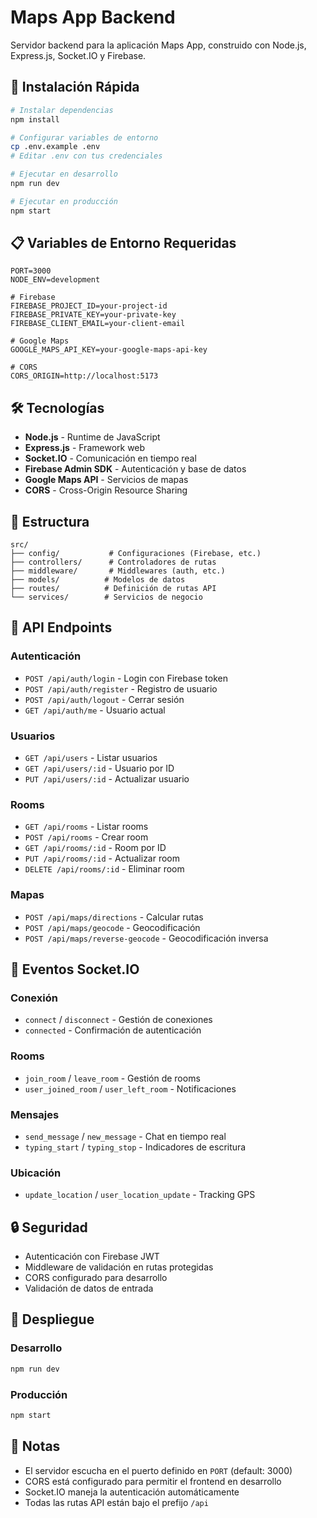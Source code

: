 # Maps App Backend

Servidor backend para la aplicación Maps App, construido con Node.js, Express.js, Socket.IO y Firebase.

## 🚀 Instalación Rápida

```bash
# Instalar dependencias
npm install

# Configurar variables de entorno
cp .env.example .env
# Editar .env con tus credenciales

# Ejecutar en desarrollo
npm run dev

# Ejecutar en producción
npm start
```

## 📋 Variables de Entorno Requeridas

```env
PORT=3000
NODE_ENV=development

# Firebase
FIREBASE_PROJECT_ID=your-project-id
FIREBASE_PRIVATE_KEY=your-private-key
FIREBASE_CLIENT_EMAIL=your-client-email

# Google Maps
GOOGLE_MAPS_API_KEY=your-google-maps-api-key

# CORS
CORS_ORIGIN=http://localhost:5173
```

## 🛠️ Tecnologías

- **Node.js** - Runtime de JavaScript
- **Express.js** - Framework web
- **Socket.IO** - Comunicación en tiempo real
- **Firebase Admin SDK** - Autenticación y base de datos
- **Google Maps API** - Servicios de mapas
- **CORS** - Cross-Origin Resource Sharing

## 📁 Estructura

```
src/
├── config/           # Configuraciones (Firebase, etc.)
├── controllers/      # Controladores de rutas
├── middleware/       # Middlewares (auth, etc.)
├── models/          # Modelos de datos
├── routes/          # Definición de rutas API
└── services/        # Servicios de negocio
```

## 🔌 API Endpoints

### Autenticación
- `POST /api/auth/login` - Login con Firebase token
- `POST /api/auth/register` - Registro de usuario
- `POST /api/auth/logout` - Cerrar sesión
- `GET /api/auth/me` - Usuario actual

### Usuarios
- `GET /api/users` - Listar usuarios
- `GET /api/users/:id` - Usuario por ID
- `PUT /api/users/:id` - Actualizar usuario

### Rooms
- `GET /api/rooms` - Listar rooms
- `POST /api/rooms` - Crear room
- `GET /api/rooms/:id` - Room por ID
- `PUT /api/rooms/:id` - Actualizar room
- `DELETE /api/rooms/:id` - Eliminar room

### Mapas
- `POST /api/maps/directions` - Calcular rutas
- `POST /api/maps/geocode` - Geocodificación
- `POST /api/maps/reverse-geocode` - Geocodificación inversa

## 🔌 Eventos Socket.IO

### Conexión
- `connect` / `disconnect` - Gestión de conexiones
- `connected` - Confirmación de autenticación

### Rooms
- `join_room` / `leave_room` - Gestión de rooms
- `user_joined_room` / `user_left_room` - Notificaciones

### Mensajes
- `send_message` / `new_message` - Chat en tiempo real
- `typing_start` / `typing_stop` - Indicadores de escritura

### Ubicación
- `update_location` / `user_location_update` - Tracking GPS

## 🔒 Seguridad

- Autenticación con Firebase JWT
- Middleware de validación en rutas protegidas
- CORS configurado para desarrollo
- Validación de datos de entrada

## 🚀 Despliegue

### Desarrollo
```bash
npm run dev
```

### Producción
```bash
npm start
```

## 📝 Notas

- El servidor escucha en el puerto definido en `PORT` (default: 3000)
- CORS está configurado para permitir el frontend en desarrollo
- Socket.IO maneja la autenticación automáticamente
- Todas las rutas API están bajo el prefijo `/api`

